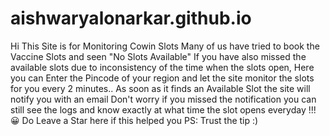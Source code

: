 # aishwaryalonarkar.github.io
Hi This Site is for Monitoring Cowin Slots Many of us have tried to book the Vaccine Slots and seen "No Slots Available" If you have also missed the available slots due to inconsistency of the time when the slots open, Here you can Enter the Pincode of your region and let the site monitor the slots for you every 2 minutes.. As soon as it finds an Available Slot the site will notify you with an email Don't worry if you missed the notification you can still see the logs and know exactly at what time the slot opens everyday !!! 😀 Do Leave a Star here if this helped you PS: Trust the tip :)
